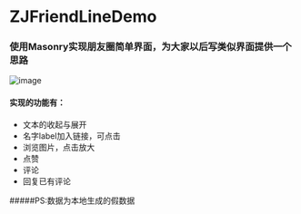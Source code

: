 # ZJFriendLineDemo
### 使用Masonry实现朋友圈简单界面，为大家以后写类似界面提供一个思路

![image](https://github.com/coderZhou10496/ZJFriendLineDemo/blob/master/编辑.gif)

#### 实现的功能有：
* 文本的收起与展开<br>
* 名字label加入链接，可点击<br>
* 浏览图片，点击放大<br>
* 点赞<br>
* 评论<br>
* 回复已有评论<br>

#####PS:数据为本地生成的假数据
